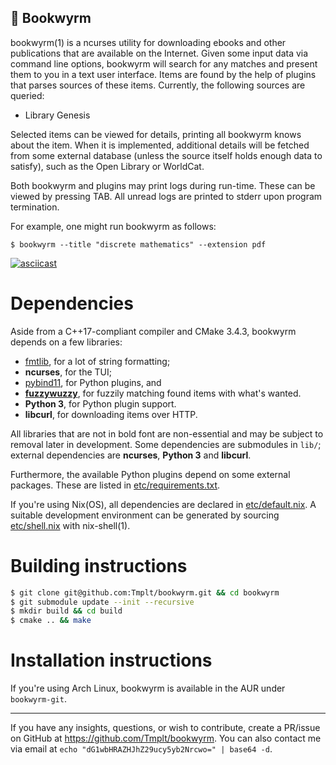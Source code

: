 📜 Bookwyrm
---

bookwyrm(1) is a ncurses utility for downloading ebooks and other publications that are available on the Internet.
Given some input data via command line options, bookwyrm will search for any matches and present them to you in a text user interface.
Items are found by the help of plugins that parses sources of these items. Currently, the following sources are queried:
* Library Genesis

Selected items can be viewed for details, printing all bookwyrm knows about the item. When it is implemented,
additional details will be fetched from some external database (unless the source itself holds enough data to satisfy),
such as the Open Library or WorldCat.

Both bookwyrm and plugins may print logs during run-time. These can be viewed by pressing TAB.
All unread logs are printed to stderr upon program termination.

For example, one might run bookwyrm as follows:

    $ bookwyrm --title "discrete mathematics" --extension pdf

[![asciicast](https://asciinema.org/a/248462.png)](https://asciinema.org/a/248462)

# Dependencies

Aside from a C++17-compliant compiler and CMake 3.4.3, bookwyrm depends on a few libraries:
* [fmtlib](http://fmtlib.net/latest/index.html), for a lot of string formatting;
* **ncurses**, for the TUI;
* [pybind11](https://github.com/pybind/pybind11), for Python plugins, and
* **[fuzzywuzzy](https://github.com/Tmplt/fuzzywuzzy)**, for fuzzily matching found items with what's wanted.
* **Python 3**, for Python plugin support.
* **libcurl**, for downloading items over HTTP.

All libraries that are not in bold font are non-essential and may be subject to removal later in development.
Some dependencies are submodules in `lib/`; external dependencies are **ncurses**, **Python 3** and **libcurl**.

Furthermore, the available Python plugins depend on some external packages.
These are listed in [etc/requirements.txt](etc/requirements.txt).

If you're using Nix(OS), all dependencies are declared in [etc/default.nix](etc/default.nix).
A suitable development environment can be generated by sourcing [etc/shell.nix](etc/shell.nix) with nix-shell(1).

# Building instructions

```sh
$ git clone git@github.com:Tmplt/bookwyrm.git && cd bookwyrm
$ git submodule update --init --recursive
$ mkdir build && cd build
$ cmake .. && make
```

# Installation instructions

If you're using Arch Linux, bookwyrm is available in the AUR under `bookwyrm-git`.

---

If you have any insights, questions, or wish to contribute,
create a PR/issue on GitHub at <https://github.com/Tmplt/bookwyrm>.
You can also contact me via email at `echo "dG1wbHRAZHJhZ29ucy5yb2Nrcwo=" | base64 -d`.
